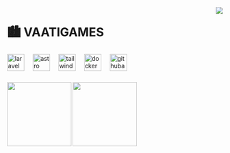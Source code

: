 <img align="right" src="https://panel.vaatigames.ovh/vaatigames/vaati1.png"  />

<h1 align="left">🏙️ VAATIGAMES</h1>

###

<div align="left">
  <img src="https://skillicons.dev/icons?i=laravel" height="40" alt="laravel logo"  />
  <img width="12" />
  <img src="https://skillicons.dev/icons?i=astro" height="40" alt="astro logo"  />
  <img width="12" />
  <img src="https://skillicons.dev/icons?i=tailwind" height="40" alt="tailwindcss logo"  />
  <img width="12" />
  <img src="https://skillicons.dev/icons?i=docker" height="40" alt="docker logo"  />
  <img width="12" />
  <img src="https://skillicons.dev/icons?i=githubactions" height="40" alt="githubactions logo"  />
</div>

###

<img align="left" height="150" src="https://github.com/Funasitien.png"  />

###

<img align="left" height="150" src="https://github.com/Vaati73.png"  />

###
